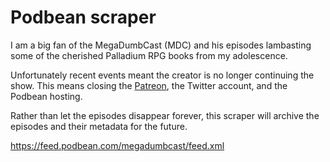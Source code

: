 # Podbean scraper

I am a big fan of the MegaDumbCast (MDC) and his episodes lambasting some of the cherished Palladium RPG books from my adolescence.

Unfortunately recent events meant the creator is no longer continuing the show. This means closing the [Patreon](https://www.patreon.com/megadumbcast), the Twitter account, and the Podbean hosting.

Rather than let the episodes disappear forever, this scraper will archive the episodes and their metadata for the future.

https://feed.podbean.com/megadumbcast/feed.xml